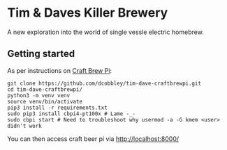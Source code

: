 # Tim & Daves Killer Brewery

A new exploration into the world of single vessle electric homebrew.

## Getting started
As per instructions on [Craft Brew Pi](https://craftbeerpi.gitbook.io/craftbeerpi4/):

    git clone https://github.com/dcobbley/tim-dave-craftbrewpi.git
    cd tim-dave-craftbrewpi/
    python3 -m venv venv
    source venv/bin/activate
    pip3 install -r requirements.txt
    sudo pip3 install cbpi4-pt100x # Lame -_-
    sudo cbpi start # Need to troubleshoot why usermod -a -G kmem <user> didn't work

You can then access craft beer pi via [http://localhost:8000/](http://localhost:8000/)

